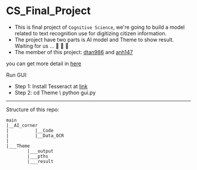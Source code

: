 # CS_Final_Project
* This is final project of `Cognitive Science`, we're going to build a model related to text recognition use for digitizing citizen information. 
* The project have two parts is AI model and Theme to show result. Waiting for us ... :rocket: :rocket: :rocket:
* The member of this project: [dtan986](https://www.linkedin.com/in/tan-duong-622189225/) and [anh147](https://www.linkedin.com/in/anh147/)

you can get more detail in [here](./AI_corner/Code)

Run GUI:
* Step 1: Install Tesseract at [link](https://github.com/UB-Mannheim/tesseract/wiki)
* Step 2: 
cd Theme  \\ python gui.py

---
Structure of this repo:
```
main
|__AI_corner
|          |__Code
|          |__Data_OCR
|
|___Theme
        |___output
        |___pths
        |___result
```

